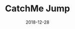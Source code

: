 ---
title: CatchMe Jump
description: Multiplayer tag game with controller support. Built with Phaser 3.
coverImageName: cover.gif
date: 2018-12-28
---